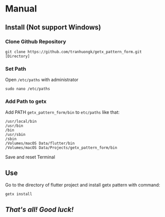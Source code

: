 # Manual

## Install (Not support Windows)

### Clone Github Repository
```
git clone https://github.com/tranhuongk/getx_pattern_form.git [Directory]
```
### Set Path
Open `/etc/paths` with administrator
```
sudo nano /etc/paths
```
### Add Path to getx
Add PATH `getx_pattern_form/bin` to `etc/paths` like that:
```
/usr/local/bin
/usr/bin
/bin
/usr/sbin
/sbin
/Volumes/macOS Data/flutter/bin
/Volumes/macOS Data/Projects/getx_pattern_form/bin
```
Save and reset Terminal

## Use

Go to the directory of flutter project and install getx pattern with command:
```
getx install
```

## __*That's all! Good luck!*__

